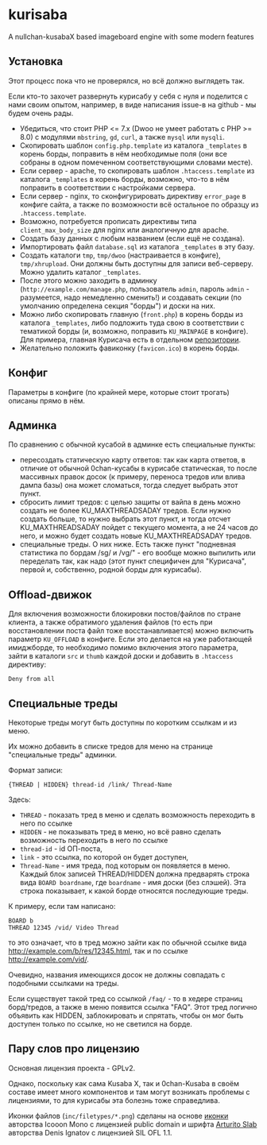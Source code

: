 # kurisaba
A nullchan-kusabaX based imageboard engine with some modern features

## Установка

Этот процесс пока что не проверялся, но всё должно выглядеть так.

Если кто-то захочет развернуть курисабу у себя с нуля и поделится с нами своим опытом, например, в виде написания issue-в на github - мы будем очень рады.

- Убедиться, что стоит PHP <= 7.x (Dwoo не умеет работать с PHP >= 8.0) с модулями `mbstring`, `gd`, `curl`, а также `mysql` или `mysqli`.
- Скопировать шаблон `config.php.template` из каталога `_templates` в корень борды, поправить в нём необходимые поля (они все собраны в одном помеченном соответствующими словами месте).
- Если сервер - apache, то скопировать шаблон `.htaccess.template` из каталога `_templates` в корень борды, возможно, что-то в нём поправить в соответствии с настройками сервера.
- Если сервер - nginx, то сконфигурировать директиву `error_page` в конфиге сайта, а также по возможности всё остальное по образцу из `.htaccess.template`.
- Возможно, потребуется прописать директивы типа `client_max_body_size` для nginx или аналогичную для apache.
- Создать базу данных с любым названием (если ещё не создана).
- Импортировать файл `database.sql` из каталога `_templates` в эту базу.
- Создать каталоги `tmp`, `tmp/dwoo` (настраивается в конфиге), `tmp/xhrupload`. Они должны быть доступны для записи веб-серверу. Можно удалить каталог `_templates`.
- После этого можно заходить в админку (`http://example.com/manage.php`, пользователь `admin`, пароль `admin` - разумеется, надо немедленно сменить!) и создавать секции (по умолчанию определена секция "борды") и доски на них.
- Можно либо скопировать главную (`front.php`) в корень борды из каталога `_templates`, либо подложить туда свою в соответствии с тематикой борды (и, возможно, поправить `KU_MAINPAGE` в конфиге). Для примера, главная Курисача есть в отдельном [репозитории](https://github.com/makise-homura/kurisach-resources).
- Желательно положить фавиконку (`favicon.ico`) в корень борды.

## Конфиг

Параметры в конфиге (по крайней мере, которые стоит трогать) описаны прямо в нём.

## Админка

По сравнению с обычной кусабой в админке есть специальные пункты:
- пересоздать статическую карту ответов: так как карта ответов, в отличие от обычной 0chan-кусабы в курисабе статическая, то после массивных правок досок (к примеру, переноса тредов или влива дампа базы) она может сломаться, тогда следует выбрать этот пункт.
- сбросить лимит тредов: с целью защиты от вайпа в день можно создать не более KU_MAXTHREADSADAY тредов. Если нужно создать больше, то нужно выбрать этот пункт, и тогда отсчет KU_MAXTHREADSADAY пойдет с текущего момента, а не 24 часов до него, и можно будет создать новые KU_MAXTHREADSADAY тредов.
- специальные треды. О них ниже.
Есть также пункт "подневная статистика по бордам /sg/ и /vg/" - его вообще можно выпилить или переделать так, как надо (этот пункт специфичен для "Курисача", первой и, собственно, родной борды для курисабы).

## Offload-движок

Для включения возможности блокировки постов/файлов по стране клиента, а также обратимого удаления файлов (то есть при восстановлении поста файл тоже восстанавливается) можно включить параметр `KU_OFFLOAD` в конфиге.
Если это делается на уже работающей имиджборде, то необходимо помимо включения этого параметра, зайти в каталоги `src` и `thumb` каждой доски и добавить в `.htaccess` директиву:
```
Deny from all
```

## Специальные треды

Некоторые треды могут быть доступны по коротким ссылкам и из меню.

Их можно добавить в списке тредов для меню на странице "специальные треды" админки.

Формат записи:
```
{THREAD | HIDDEN} thread-id /link/ Thread-Name
```
Здесь:
- `THREAD` - показать тред в меню и сделать возможность переходить в него по ссылке
- `HIDDEN` - не показывать тред в меню, но всё равно сделать возможность переходить в него по ссылке
- `thread-id` - id ОП-поста,
- `link` - это ссылка, по которой он будет доступен,
- `Thread-Name` - имя треда, под которым он появляется в меню.
Каждый блок записей THREAD/HIDDEN должна предварять строка вида `BOARD boardname`, где `boardname` - имя доски (без слэшей). Эта строка показывает, к какой борде относятся последующие треды.

К примеру, если там написано:
```
BOARD b
THREAD 12345 /vid/ Video Thread
```
то это означает, что в тред можно зайти как по обычной ссылке вида http://example.com/b/res/12345.html, так и по ссылке http://example.com/vid/.

Очевидно, названия имеющихся досок не должны совпадать с подобными ссылками на треды.

Если существует такой тред со ссылкой `/faq/` - то в хедере страниц борд/тредов, а также в меню появится ссылка "FAQ". Этот тред логично объявить как HIDDEN, заблокировать и спрятать, чтобы он мог быть доступен только по ссылке, но не светился на борде.

## Пару слов про лицензию

Основная лицензия проекта - GPLv2.

Однако, поскольку как сама Kusaba X, так и 0chan-Kusaba в своём составе имеет много компонентов и там могут возникать проблемы с лицензиями, то для курисабы эта болезнь тоже справедлива.

Иконки файлов (`inc/filetypes/*.png`) сделаны на основе [иконки](https://www.svgrepo.com/svg/480190/music-file-4) авторства Icooon Mono с лицензией public domain и шрифта [Arturito Slab](https://fonts-online.ru/fonts/arturito-slab) авторства Denis Ignatov с лицензией SIL OFL 1.1.
